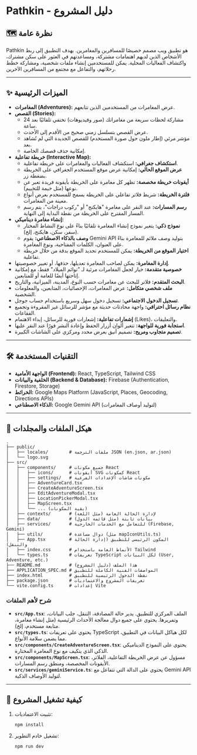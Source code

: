 # Pathkin - دليل المشروع

## 🗺️ نظرة عامة

Pathkin هو تطبيق ويب مصمم خصيصًا للمسافرين والمغامرين. يهدف التطبيق إلى ربط الأشخاص الذين لديهم اهتمامات مشتركة، ومساعدتهم في العثور على سكن مشترك، واكتشاف الفعاليات المحلية. يمكن للمستخدمين إنشاء ملفات شخصية، ومشاركة خطط رحلاتهم، والتفاعل مع مجتمع من المسافرين الآخرين.

---

## ✨ الميزات الرئيسية

- **المغامرات (Adventures):** عرض المغامرات من المستخدمين الذين تتابعهم.
- **القصص (Stories):**
    - مشاركة لحظات سريعة من مغامراتك (صور وفيديوهات) تختفي تلقائيًا بعد 24 ساعة.
    - عرض القصص بتسلسل زمني صحيح من الأقدم إلى الأحدث.
    - مؤشر مرئي (إطار ملون حول صورة المستخدم) للقصص الجديدة التي لم تُشاهد بعد.
    - إمكانية حذف قصصك الخاصة.
- **خريطة تفاعلية (Interactive Map):**
    - **استكشاف جغرافي:** استكشاف الفعاليات والمغامرات على خريطة تفاعلية.
    - **عرض الموقع الحالي:** إمكانية عرض موقع المستخدم الجغرافي على الخريطة بضغطة زر.
    - **أيقونات خريطة مخصصة:** تظهر كل مغامرة على الخريطة بأيقونة فريدة تعبر عن نوعها (مثل خيمة للتخييم).
    - **فلترة الخريطة:** شريط فلاتر تفاعلي على الخريطة يسمح للمستخدم بعرض أنواع معينة من المغامرات.
    - **رسم المسارات:** عند النقر على مغامرة "هايكنج" أو "ركوب دراجات"، يتم رسم المسار المقترح على الخريطة من نقطة البداية إلى النهاية.
- **إنشاء مغامرة ديناميكي:**
    - **نموذج ذكي:** يتغير نموذج إنشاء المغامرة تلقائيًا بناءً على نوع النشاط المختار (سفر، سكن، هايكنج، إلخ).
    - **وصف بالذكاء الاصطناعي:** يقوم Gemini API بتوليد وصف ملائم للمغامرة بناءً على العنوان، الكلمات المفتاحية، ونوع المغامرة.
    - **اختيار الموقع من الخريطة:** يمكن للمستخدم تحديد الموقع بدقة من خلال خريطة تفاعلية.
- **إدارة المغامرة:** يمكن لصاحب المغامرة تعديلها، حذفها، أو تغيير خصوصيتها.
- **خصوصية متقدمة:** خيار لجعل المغامرات مرئية لـ "توائم الميلاد" فقط، مع إمكانية إتاحتها أيضًا للعامة أو للمتابعين.
- **البحث المتقدم:** فلاتر للبحث عن مغامرات حسب النوع، المدينة، الميزانية، والتاريخ.
- **ملف شخصي متكامل:** عرض المغامرات، الإحصائيات، المتابعين، والمعلومات الشخصية.
- **تسجيل الدخول الاجتماعي:** تسجيل دخول سهل وسريع باستخدام حساب جوجل.
- **نظام رسائل احترافي:** واجهة محادثات حديثة مع مؤشر للرسائل غير المقروءة وتجميع الفقاعات.
- **إشعارات تفاعلية:** إشعارات فورية للرسائل، إبداء الاهتمام (Likes)، والتعليقات.
- **استجابة فورية للواجهة:** تتغير ألوان أزرار الحفظ وإعادة النشر فورًا عند النقر عليها.
- **تصميم متجاوب ومريح:** تصميم أنيق بعرض محدد ومركزي على الشاشات الكبيرة.

---

## 🛠️ التقنيات المستخدمة

- **الواجهة الأمامية (Frontend):** React, TypeScript, Tailwind CSS
- **الخلفية والبيانات (Backend & Database):** Firebase (Authentication, Firestore, Storage)
- **الخرائط:** Google Maps Platform (JavaScript, Places, Geocoding, Directions APIs)
- **الذكاء الاصطناعي:** Google Gemini API (لتوليد أوصاف المغامرات)

---

## 📁 هيكل الملفات والمجلدات

```
.
├── public/
│   ├── locales/        # ملفات الترجمة JSON (en.json, ar.json)
│   └── logo.svg
├── src/
│   ├── components/     # جميع مكونات React
│   │   ├── icons/      # أيقونات SVG كمكونات React
│   │   ├── settings/   # مكونات شاشات الإعدادات الفرعية
│   │   ├── AdventureCard.tsx
│   │   ├── CreateAdventureScreen.tsx
│   │   ├── EditAdventureModal.tsx
│   │   ├── LocationPickerModal.tsx
│   │   ├── MapScreen.tsx
│   │   └── ... (بقية المكونات)
│   ├── contexts/       # لإدارة الحالة العامة (مثل اللغة)
│   ├── data/           # بيانات ثابتة (مثل قائمة الدول)
│   ├── services/       # للتعامل مع الخدمات الخارجية (Firebase, Gemini)
│   ├── utils/          # دوال مساعدة (مثل mapIconUtils.ts)
│   ├── App.tsx         # المكون الرئيسي للتطبيق (إدارة الحالة والتنقل)
│   ├── index.css       # الأنماط العامة باستخدام Tailwind
│   └── types.ts        # تعريفات TypeScript لكل البيانات (User, Adventure, etc.)
├── README.md           # هذا الملف (دليل المشروع)
├── APPLICATION_SPEC.md # المواصفات الفنية الكاملة للتطبيق
├── index.html          # نقطة الدخول الرئيسية للتطبيق
├── package.json        # تعريفات المشروع والاعتماديات
└── vite.config.ts      # إعدادات Vite
```

### شرح لأهم الملفات

- **`src/App.tsx`**: الملف المركزي للتطبيق. يدير حالة المصادقة، التنقل، جلب البيانات، وتمريرها. يحتوي على جميع دوال معالجة الأحداث الرئيسية (مثل إنشاء مغامرة، متابعة مستخدم، إلخ).
- **`src/types.ts`**: يحتوي على تعريفات TypeScript لكل هياكل البيانات في التطبيق، مما يضمن سلامة الأنواع.
- **`src/components/CreateAdventureScreen.tsx`**: يحتوي على النموذج الديناميكي الذكي الذي يتكيف مع نوع المغامرة المختارة.
- **`src/components/MapScreen.tsx`**: مسؤول عن عرض الخريطة التفاعلية، الفلاتر، الأيقونات المخصصة، ومنطق رسم المسارات.
- **`src/services/geminiService.ts`**: يحتوي على الدالة التي تتفاعل مع Gemini API لتوليد الأوصاف الذكية.

---

## 🚀 كيفية تشغيل المشروع

1.  تثبيت الاعتماديات:
    ```bash
    npm install
    ```
2.  تشغيل خادم التطوير:
    ```bash
    npm run dev
    ```